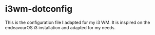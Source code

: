 # i3wm-dotconfig
This is the configuration file I adapted for my i3 WM. It is inspired on the endeavourOS i3 installation and adapted for my needs.
